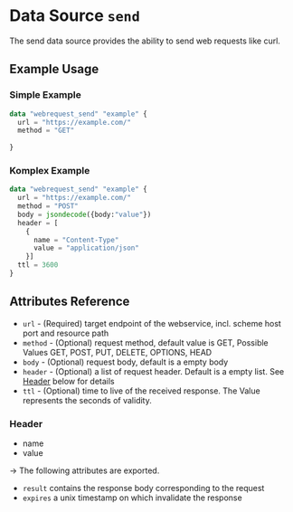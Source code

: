 # Data Source `send`

The send data source provides the ability to send web requests like curl.

## Example Usage

### Simple Example
```terraform
data "webrequest_send" "example" {
  url = "https://example.com/"
  method = "GET"
  
}
```
### Komplex Example
````terraform
data "webrequest_send" "example" {
  url = "https://example.com/"
  method = "POST"
  body = jsondecode({body:"value"})
  header = [
    {
      name = "Content-Type"
      value = "application/json"
    }]
  ttl = 3600
}
````

## Attributes Reference

* `url` - (Required) target endpoint of the webservice, incl. scheme host port and resource path
* `method` - (Optional) request method, default value is GET, Possible Values GET, POST, PUT, DELETE, OPTIONS, HEAD
* `body` - (Optional) request body, default is a empty body
* `header` - (Optional) a list of request header. Default is a empty list. See [Header](#Header) below for details
* `ttl`  - (Optional) time to live of the received response. The Value represents the seconds of validity.

### Header

* name
* value

-> The following attributes are exported.

- `result` contains the response body corresponding to the request
- `expires` a unix timestamp on which invalidate the response 
